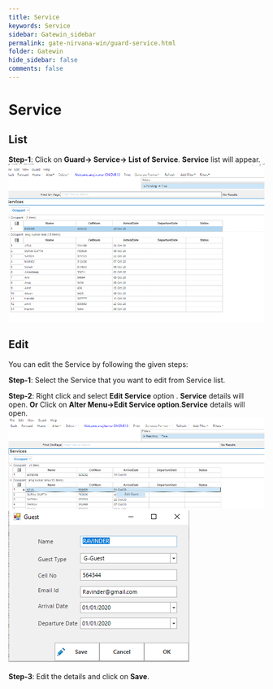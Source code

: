 ```yaml
---
title: Service
keywords: Service
sidebar: Gatewin_sidebar
permalink: gate-nirvana-win/guard-service.html
folder: Gatewin
hide_sidebar: false
comments: false
---
```


# Service


## List


**Step-1**:   Click on **Guard-> Service-> List of Service**. **Service** list will appear.
![](/images/ListofServicewin.png)



## Edit


You can edit the Service by following the given steps:

**Step-1**: Select the Service that you want to edit from Service list.

**Step-2**: Right click and select **Edit Service** option . **Service** details will open.
                                **Or**
Click on **Alter Menu->Edit Service option**.**Service** details will open.
![](/images/ListofService-SelectMenuwin.png)
![](/images/ListofService-EditServicewin.png)

**Step-3**: Edit the details and click on **Save**.
